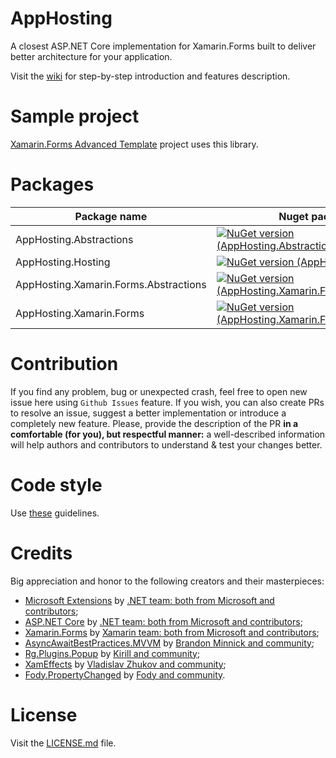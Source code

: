 # AppHosting
A closest ASP.NET Core implementation for Xamarin.Forms built to deliver better architecture for your application.

Visit the [wiki](https://github.com/SnowPowerCore/AppHosting/wiki) for step-by-step introduction and features description.

# Sample project
[Xamarin.Forms Advanced Template](https://github.com/SnowPowerCore/Xamarin-Forms-Advanced-Template) project uses this library.

# Packages
| Package name      | Nuget package |
| ----------------- | ------------- |
| AppHosting.Abstractions | [![NuGet version (AppHosting.Abstractions)](https://img.shields.io/nuget/v/AppHosting.Abstractions.svg?style=flat-square)](https://www.nuget.org/packages/AppHosting.Abstractions/)|
| AppHosting.Hosting         |  [![NuGet version (AppHosting.Hosting)](https://img.shields.io/nuget/v/AppHosting.Hosting.svg?style=flat-square)](https://www.nuget.org/packages/AppHosting.Hosting/)|
| AppHosting.Xamarin.Forms.Abstractions | [![NuGet version (AppHosting.Xamarin.Forms.Abstractions)](https://img.shields.io/nuget/v/AppHosting.Xamarin.Forms.Abstractions.svg?style=flat-square)](https://www.nuget.org/packages/AppHosting.Xamarin.Forms.Abstractions/)|
| AppHosting.Xamarin.Forms         |  [![NuGet version (AppHosting.Xamarin.Forms)](https://img.shields.io/nuget/v/AppHosting.Xamarin.Forms.svg?style=flat-square)](https://www.nuget.org/packages/AppHosting.Xamarin.Forms/)|

# Contribution
If you find any problem, bug or unexpected crash, feel free to open new issue here using `Github Issues` feature. If you wish, you can also create PRs to resolve an issue, suggest a better implementation or introduce a completely new feature.
Please, provide the description of the PR **in a comfortable (for you), but respectful manner:** a well-described information will help authors and contributors to understand & test your changes better.

# Code style
Use [these](https://docs.microsoft.com/en-us/dotnet/standard/design-guidelines/) guidelines.

# Credits
Big appreciation and honor to the following creators and their masterpieces:
- [Microsoft Extensions](https://github.com/dotnet/extensions) by [.NET team: both from Microsoft and contributors](https://github.com/dotnet);
- [ASP.NET Core](https://github.com/dotnet/aspnetcore) by [.NET team: both from Microsoft and contributors](https://github.com/dotnet);
- [Xamarin.Forms](https://github.com/xamarin/Xamarin.Forms) by [Xamarin team: both from Microsoft and contributors](https://github.com/xamarin);
- [AsyncAwaitBestPractices.MVVM](https://github.com/brminnick/AsyncAwaitBestPractices) by [Brandon Minnick and community](https://github.com/brminnick);
- [Rg.Plugins.Popup](https://github.com/rotorgames/Rg.Plugins.Popup) by [Kirill and community](https://github.com/rotorgames);
- [XamEffects](https://github.com/mrxten/XamEffects) by [Vladislav Zhukov and community](https://github.com/mrxten);
- [Fody.PropertyChanged](https://github.com/Fody/PropertyChanged) by [Fody and community](https://github.com/Fody).

# License
Visit the [LICENSE.md](https://github.com/SnowPowerCore/AppHosting/blob/main/LICENSE.md) file.
